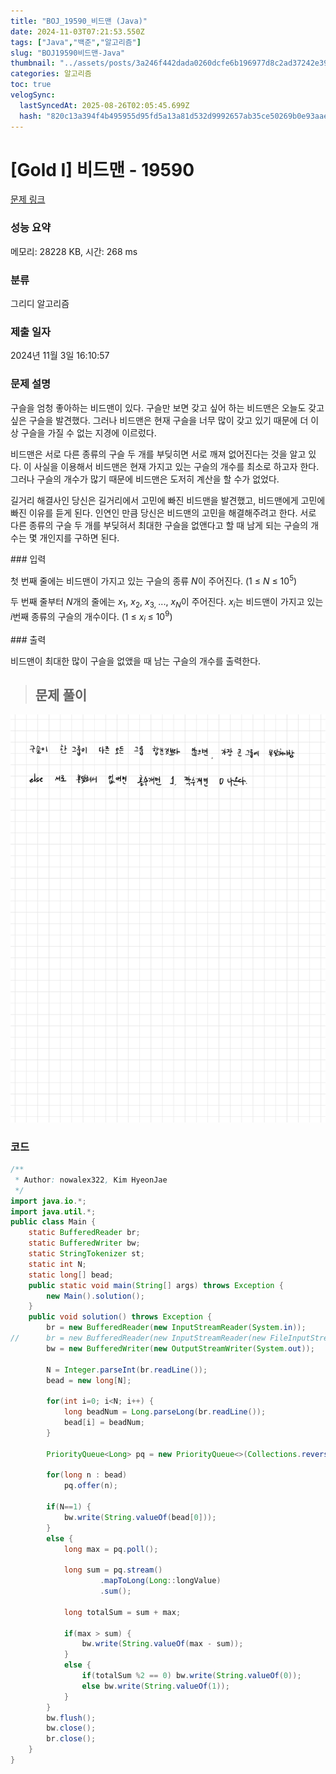 ```yaml
---
title: "BOJ_19590_비드맨 (Java)"
date: 2024-11-03T07:21:53.550Z
tags: ["Java","백준","알고리즘"]
slug: "BOJ19590비드맨-Java"
thumbnail: "../assets/posts/3a246f442dada0260dcfe6b196977d8c2ad37242e399d35486bc176052f73b0e.png"
categories: 알고리즘
toc: true
velogSync:
  lastSyncedAt: 2025-08-26T02:05:45.699Z
  hash: "820c13a394f4b495955d95fd5a13a81d532d9992657ab35ce50269b0e93aaeee"
---
```


# [Gold I] 비드맨 - 19590 
[문제 링크](https://www.acmicpc.net/problem/19590) 
### 성능 요약
메모리: 28228 KB, 시간: 268 ms
### 분류
그리디 알고리즘
### 제출 일자
2024년 11월 3일 16:10:57
### 문제 설명
<p>구슬을 엄청 좋아하는 비드맨이 있다. 구슬만 보면 갖고 싶어 하는 비드맨은 오늘도 갖고 싶은 구슬을 발견했다. 그러나 비드맨은 현재 구슬을 너무 많이 갖고 있기 때문에 더 이상 구슬을 가질 수 없는 지경에 이르렀다.</p>
<p>비드맨은 서로 다른 종류의 구슬 두 개를 부딪히면 서로 깨져 없어진다는 것을 알고 있다. 이 사실을 이용해서 비드맨은 현재 가지고 있는 구슬의 개수를 최소로 하고자 한다. 그러나 구슬의 개수가 많기 때문에 비드맨은 도저히 계산을 할 수가 없었다.</p>
<p>길거리 해결사인 당신은 길거리에서 고민에 빠진 비드맨을 발견했고, 비드맨에게 고민에 빠진 이유를 듣게 된다. 인연인 만큼 당신은 비드맨의 고민을 해결해주려고 한다. 서로 다른 종류의 구슬 두 개를 부딪혀서 최대한 구슬을 없앤다고 할 때 남게 되는 구슬의 개수는 몇 개인지를 구하면 된다.</p>
### 입력 
 <p>첫 번째 줄에는 비드맨이 가지고 있는 구슬의 종류 <em>N</em>이 주어진다. (1 ≤ <em>N</em> ≤ 10<sup>5</sup>)</p>
<p>두 번째 줄부터 <em>N</em>개의 줄에는 <em>x</em><sub>1</sub>, <em>x</em><sub>2</sub>​, <em>x</em><sub>3, </sub>..., <em>x<sub>N</sub></em>이 주어진다. <em>x<sub>i</sub></em>는 비드맨이 가지고 있는 <em>i</em>번째 종류의 구슬의 개수이다. (1 ≤ <em>x</em><sub><em>i</em> </sub>≤ 10<sup>9</sup>)</p>
### 출력 
 <p>비드맨이 최대한 많이 구슬을 없앴을 때 남는 구슬의 개수를 출력한다.</p>

> ## 문제 풀이

![](/assets/posts/3a246f442dada0260dcfe6b196977d8c2ad37242e399d35486bc176052f73b0e.png)

### 코드
```java
/**
 * Author: nowalex322, Kim HyeonJae
 */
import java.io.*;
import java.util.*;
public class Main {
	static BufferedReader br;
	static BufferedWriter bw;
	static StringTokenizer st;
	static int N;
	static long[] bead;
	public static void main(String[] args) throws Exception {
		new Main().solution();
	}
	public void solution() throws Exception {
		br = new BufferedReader(new InputStreamReader(System.in));
//		br = new BufferedReader(new InputStreamReader(new FileInputStream("input.txt")));
		bw = new BufferedWriter(new OutputStreamWriter(System.out));
		
		N = Integer.parseInt(br.readLine());
		bead = new long[N];
		
		for(int i=0; i<N; i++) {
			long beadNum = Long.parseLong(br.readLine());
			bead[i] = beadNum;
		}
		
		PriorityQueue<Long> pq = new PriorityQueue<>(Collections.reverseOrder()); // 최대힙
		
		for(long n : bead) 
			pq.offer(n);
		
		if(N==1) {
			bw.write(String.valueOf(bead[0]));
		}
		else {
			long max = pq.poll();
			
			long sum = pq.stream()
					.mapToLong(Long::longValue)
					.sum();
			
			long totalSum = sum + max;
			
			if(max > sum) {
				bw.write(String.valueOf(max - sum));
			}
			else {
				if(totalSum %2 == 0) bw.write(String.valueOf(0));
				else bw.write(String.valueOf(1));
			}
		}
		bw.flush();
		bw.close();
		br.close();
	}
}
```